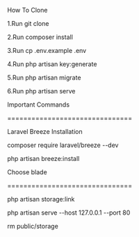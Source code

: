 <p>How To Clone</p>
<p>1.Run git clone <Project Link></p>
<p>2.Run composer install</p>
<p>3.Run cp .env.example .env</p>
<p>4.Run php artisan key:generate</p>
<p>5.Run php artisan migrate</p>
<p>6.Run php artisan serve</p>

<p>Important Commands</p>

<p>===============================</p>

<p>Laravel Breeze Installation</p>
<p>composer require laravel/breeze --dev</p>
<p>php artisan breeze:install</p>
<p>Choose blade</p>

<p>===============================</p>

<p>php artisan storage:link</p>
<p>php artisan serve --host 127.0.0.1 --port 80</p>

<p>rm public/storage</p>
